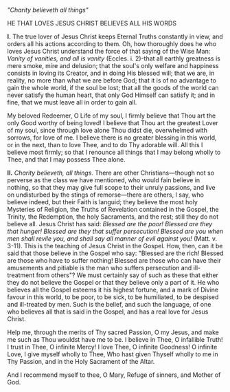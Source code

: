 
*\"Charity believeth all things\"*

HE THAT LOVES JESUS CHRIST BELIEVES ALL HIS WORDS

**I\.** The true lover of Jesus Christ keeps Eternal Truths constantly in view, and orders all his actions according to them. Oh, how thoroughly does he who loves Jesus Christ understand the force of that saying of the Wise Man: *Vanity of vanities, and all is vanity* (Eccles. i. 2)-that all earthly greatness is mere smoke, mire and delusion; that the soul\'s only welfare and happiness consists in loving its Creator, and in doing His blessed will; that we are, in reality, no more than what we are before God; that it is of no advantage to gain the whole world, if the soul be lost; that all the goods of the world can never satisfy the human heart, that only God Himself can satisfy it; and in fine, that we must leave all in order to gain all.

My beloved Redeemer, O Life of my soul, I firmly believe that Thou art the only Good worthy of being loved! I believe that Thou art the greatest Lover of my soul, since through love alone Thou didst die, overwhelmed with sorrows, for love of me. I believe there is no greater blessing in this world, or in the next, than to love Thee, and to do Thy adorable will. All this I believe most firmly; so that I renounce all things that I may belong wholly to Thee, and that I may possess Thee alone.

**II\.** *Charity believeth, all things*. There are other Christians—though not so perverse as the class we have mentioned, who would fain believe in nothing, so that they may give full scope to their unruly passions, and live on undisturbed by the stings of remorse—there are others, I say, who believe indeed, but their Faith is languid; they believe the most holy Mysteries of Religion, the Truths of Revelation contained in the Gospel, the Trinity, the Redemption, the holy Sacraments, and the rest; still they do not believe all. Jesus Christ has said: *Blessed are the poor! Blessed are they that hunger! Blessed are they that suffer persecution! Blessed are you when men shall revile you, and shall say all manner of evil against you!* (Matt. v. 3-11). This is the teaching of Jesus Christ in the Gospel. How, then, can it be said that those believe in the Gospel who say: \"Blessed are the rich! Blessed are those who have to suffer nothing! Blessed are those who can have their amusements and pitiable is the man who suffers persecution and ill-treatment from others\"? We must certainly say of such as these that either they do not believe the Gospel or that they believe only a part of it. He who believes all the Gospel esteems it his highest fortune, and a mark of Divine favour in this world, to be poor, to be sick, to be humiliated, to be despised and ill-treated by men. Such is the belief, and such the language, of one who believes all that is said in the Gospel, and has a real love for Jesus Christ.

Help me, through the merits of Thy sacred Passion, O my Jesus, and make me such as Thou wouldst have me to be. I believe in Thee, O infallible Truth! I trust in Thee, O infinite Mercy! I love Thee, O infinite Goodness! O infinite Love, I give myself wholly to Thee, Who hast given Thyself wholly to me in Thy Passion, and in the Holy Sacrament of the Altar.

And I recommend myself to thee, O Mary, Refuge of sinners, and Mother of God.

